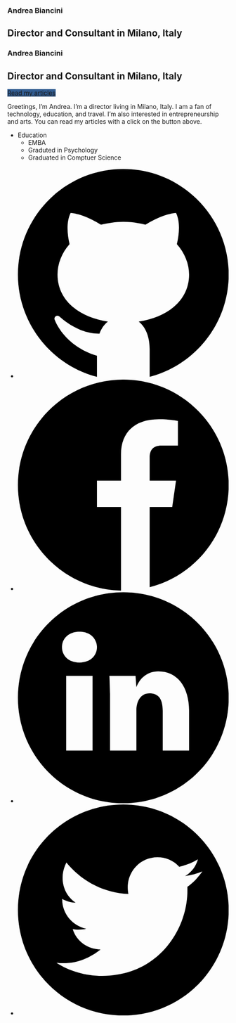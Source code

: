 <div class="profile-content"><div class="head"><div class="image" style="background-image: url(&quot;https://aboutme.imgix.net/background/users/b/i/a/biancini_1594912665_436.jpg?q=40&amp;dpr=2&amp;auto=format&amp;fit=max&amp;w=1200&amp;h=1219.1780821917807&quot;); background-size: cover; background-position: 50% 50%; background-repeat: no-repeat; padding-bottom: 101.598%; width: 678.672px;"></div><section class="name-headline"><section><h1 class="name">Andrea Biancini</h1></section><section><h2 class="headline"><span class="roles"><span class="role">Director</span> <!-- -->and <span class="role">Consultant</span></span> <span class="location">in <span class="location">Milano, Italy</span></span></h2></section></section></div><div class="body"><div class="body-top"></div><div class="body-content"><section class="name-headline inset"><section><h1 class="name">Andrea Biancini</h1></section><section><h2 class="headline"><span class="roles"><span class="role">Director</span> <!-- -->and <span class="role">Consultant</span></span> <span class="location">in <span class="location">Milano, Italy</span></span></h2></section></section><section class="spotlight inset"><a href="https://www.linkedin.com/pulse/life-long-learning-s%C3%AC-e-teaching-andrea-biancini/" target="_blank" rel="nofollow noopener noreferrer" class="button xlarge dark primary glyph-doc" style="background-color:#305B90;border-color:#305B90"><span class="text ellipsis">Read my articles</span></a></section><section class="bio inset"><div><p>Greetings, I’m Andrea. I’m a director living in Milano, Italy. I am a fan of technology, education, and travel. I’m also interested in entrepreneurship and arts. You can read my articles with a click on the button above.</p></div></section><section class="meta inset"><ul class="meta-sections"><li class="meta-section schools"><div class="meta-header">Education</div><ul class="meta-list"><li class="meta-item">EMBA</li><li class="meta-item">Graduted in Psychology</li><li class="meta-item">Graduated in Comptuer Science</li></ul></li></ul></section><section class="social-links inset"><ul class="inline"><li><a class="social-link" title="Visit me on GitHub" href="https://github.com/biancini/" target="_blank" rel="noopener noreferrer"><span class="SVGInline"><svg class="SVGInline-svg" xmlns="http://www.w3.org/2000/svg" viewBox="0 0 1000 1000"><path d="M1000 508c0 232-160 429-375 485V862c0-41-10-98-52-131 134-20 239-99 239-223 0-51-21-102-58-144 11-47 17-105-4-148-53 5-106 32-145 56-33-8-67-14-105-14s-73 6-106 14c-39-24-91-51-144-56-21 43-16 101-5 148-37 42-57 93-57 144 0 124 105 203 239 223-20 15-32 36-40 57-105 2-189-81-190-81-5-4-12-5-16-2-6 3-9 10-7 16 2 5 44 124 201 172v100C160 937 0 740 0 508 0 233 223 8 500 8c275 0 500 225 500 500z"></path></svg></span></a></li><li><a class="social-link" title="Visit me on Facebook" href="https://www.facebook.com/biancio" target="_blank" rel="noopener noreferrer"><span class="SVGInline"><svg class="SVGInline-svg" xmlns="http://www.w3.org/2000/svg" viewBox="0 0 1000 1000"><path d="M1000 500c0 233-159 429-375 484V604h107l18-125H625V369c0-36 18-56 55-56h79V196s-37-8-90-8c-120 0-180 67-180 166v125H375v125h114v396C218 994 0 772 0 500 0 224 224 0 500 0s500 224 500 500z"></path></svg></span></a></li><li><a class="social-link" title="Visit me on LinkedIn" href="https://www.linkedin.com/in/bianciniandrea/" target="_blank" rel="noopener noreferrer"><span class="SVGInline"><svg class="SVGInline-svg" xmlns="http://www.w3.org/2000/svg" viewBox="0 0 1000 1000"><path d="M1000 500c0 277-223 500-500 500S0 777 0 500 223 0 500 0s500 223 500 500zM375 260c-1-41-32-73-83-73-50 0-83 32-83 73s32 73 82 73h1c51 0 83-32 83-73zm-21 136H229v354h125V396zm458 166c0-114-56-187-146-187-50 0-87 30-104 75l-4-54H434c1 13 3 83 3 83v271h125V562c0-50 23-83 62-83 38 0 63 20 63 83v188h125V562z"></path></svg></span></a></li><li><a class="social-link" title="Visit me on Twitter" href="https://twitter.com/andreabiancini" target="_blank" rel="noopener noreferrer"><span class="SVGInline"><svg class="SVGInline-svg" xmlns="http://www.w3.org/2000/svg" viewBox="0 0 1000 1000"><path d="M1000 500c0 277-223 500-500 500S0 777 0 500 223 0 500 0s500 223 500 500zM875 317c-25 11-53 18-82 22 30-17 51-45 61-79-28 17-57 28-89 35-25-28-62-45-103-45-78 0-141 63-141 142 0 10 1 22 3 32-118-5-223-62-294-149-11 22-18 46-18 72 0 50 24 93 62 118-23 0-45-7-64-18v2c0 69 49 126 114 140-12 3-24 4-37 4-9 0-19-1-27-2 18 57 71 95 132 96-48 38-108 65-176 65-11 0-23-1-33-2 62 40 138 62 217 62 262 0 404-216 404-404v-18c28-19 51-45 71-73z"></path></svg></span></a></li></ul></section></div><div class="body-bottom"></div></div></div>
